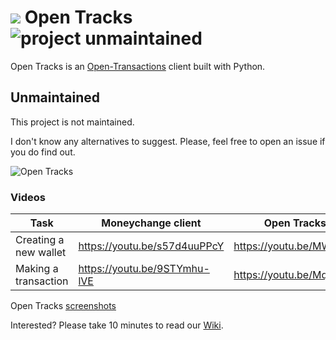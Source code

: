 
![](http://i.imgur.com/p8bnuiZ.png) Open Tracks ![project unmaintained](https://img.shields.io/badge/project-unmaintained-red.svg)
==========

Open Tracks is an [Open-Transactions](http://opentransactions.org/) client built with Python.

## Unmaintained
This project is not maintained.

I don't know any alternatives to suggest. Please, feel free to open an issue if you do find out.

![Open Tracks](https://i.imgur.com/dmVkN64.png)

### Videos
Task | Moneychange client | Open Tracks client
---|---|---
Creating a new wallet| https://youtu.be/s57d4uuPPcY | https://youtu.be/MW2twRRfZN0
Making a transaction | https://youtu.be/9STYmhu-lVE | https://youtu.be/MqaiNNLPRcQ

Open Tracks [screenshots](https://imgur.com/a/BYQ24)

Interested? Please take 10 minutes to read our [Wiki](https://github.com/brenoc/opentracks/wiki).
